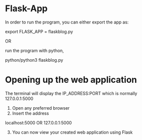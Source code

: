 # Flask-App

In order to run the program, you can either export the app as:

export FLASK_APP = flaskblog.py

OR

run the program with python,

python/python3 flaskblog.py

# Opening up the web application

The terminal will display the IP_ADDRESS:PORT which is normally 127.0.0.1:5000

1. Open any preferred browser
2. Insert the address

localhost:5000 OR 127.0.0.1:5000

3. You can now view your created web application using Flask
